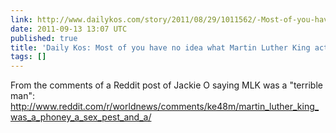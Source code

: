 ```yaml
---
link: http://www.dailykos.com/story/2011/08/29/1011562/-Most-of-you-have-no-idea-what-Martin-Luther-King-actually-did
date: 2011-09-13 13:07 UTC
published: true
title: 'Daily Kos: Most of you have no idea what Martin Luther King actually did'
tags: []
---
```


From the comments of a Reddit post of Jackie O saying MLK was a "terrible man": <br><a href="http://www.reddit.com/r/worldnews/comments/ke48m/martin_luther_king_was_a_phoney_a_sex_pest_and_a/">http://www.reddit.com/r/worldnews/comments/ke48m/martin_luther_king_was_a_phoney_a_sex_pest_and_a/</a>
